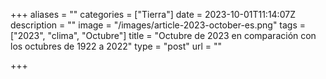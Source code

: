 +++
aliases = ""
categories = ["Tierra"]
date = 2023-10-01T11:14:07Z
description = ""
image = "/images/article-2023-october-es.png"
tags = ["2023", "clima", "Octubre"]
title = "Octubre de 2023 en comparación con los octubres de 1922 a 2022"
type = "post"
url = ""

+++
